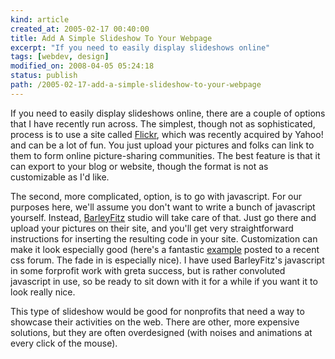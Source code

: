 ```yaml
--- 
kind: article
created_at: 2005-02-17 00:40:00
title: Add A Simple Slideshow To Your Webpage
excerpt: "If you need to easily display slideshows online"
tags: [webdev, design]
modified_on: 2008-04-05 05:24:18
status: publish 
path: /2005-02-17-add-a-simple-slideshow-to-your-webpage
---
```


If you need to easily display slideshows online, there are a couple of options that I have recently run across. The simplest, though not as sophisticated, process is to use a site called <a href="http://www.flickr.com/">Flickr</a>, which was recently acquired by Yahoo! and can be a lot of fun. You just upload your pictures and folks can link to them to form online picture-sharing communities. The best feature is that it can export to your blog or website, though the format is not as customizable as I'd like.

The second, more complicated, option, is to go with javascript. For our purposes here, we'll assume you don't want to write a bunch of javascript yourself. Instead, <a href="http://www.barelyfitz.com/projects/slideshow/">BarleyFitz</a> studio will take care of that. Just go there and upload your pictures on their site, and you'll get very straightforward instructions for inserting the resulting code in your site. Customization can make it look especially good (here's a fantastic <a href="http://randomhawk.com/stuff/randomhawk/final/">example</a> posted to a recent css forum. The fade in is especially nice). I have used BarleyFitz's javascript in some forprofit work with greta success, but is rather convoluted javascript in use, so be ready to sit down with it for a while if you want it to look really nice.

This type of slideshow would be good for nonprofits that need a way to showcase their activities on the web. There are other, more expensive solutions, but they are often overdesigned (with noises and animations at every click of the mouse).